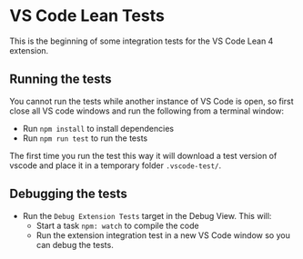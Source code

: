 # VS Code Lean Tests

This is the beginning of some integration tests for the VS Code Lean 4 extension.

## Running the tests

You cannot run the tests while another instance of VS Code is open, so first close
all VS code windows and run the following from a terminal window:

- Run `npm install` to install dependencies
- Run `npm run test` to run the tests

The first time you run the test this way it will download a test version of vscode
and place it in a temporary folder `.vscode-test/`.

## Debugging the tests

- Run the `Debug Extension Tests` target in the Debug View. This will:
	- Start a task `npm: watch` to compile the code
	- Run the extension integration test in a new VS Code window so you can debug the tests.
